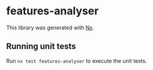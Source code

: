 # features-analyser

This library was generated with [Nx](https://nx.dev).

## Running unit tests

Run `nx test features-analyser` to execute the unit tests.
